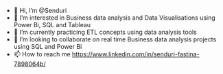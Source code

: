 - 👋 Hi, I’m @Senduri
- 👀 I’m interested in Business data analysis and Data Visualisations using Power Bi, SQL and Tableau
- 🌱 I’m currently practicing ETL concepts using data analysis tools
- 💞️ I’m looking to collaborate on real time Business data analysis projects using SQL and Power Bi
- 📫 How to reach me https://www.linkedin.com/in/senduri-fastina-7898064b/

<!---
Senduri/Senduri is a ✨ special ✨ repository because its `README.md` (this file) appears on your GitHub profile.
You can click the Preview link to take a look at your changes.
--->
